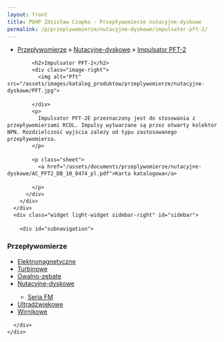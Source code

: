 ```yaml
---
layout: front
title: PUHP Zdzisław Czapko - Przepływomierze nutacyjne-dyskowe
permalink: /p/przeplywomierze/nutacyjne-dyskowe/impulsator-pft-2/
---
```


<div id="content">
  <div class="wrapper-with-color-background">
    <div class="content-area-blog blog-background-sidebar-right">
      <div class="mainarea-left" id="mainarea">
        <div class="blogpost-blog3">
          <div class="post-content">
            <ul class="meta">
<li>
<a href="/p/przeplywomierze">Przepływomierze</a>
»
<a href="/p/przeplywomierze/nutacyjne-dyskowe">Nutacyjne-dyskowe</a>
»
<a href="/p/przeplywomierze/nutacyjne-dyskowe/impulsator-pft-2">Impulsator PFT-2</a>
</li>
</ul>

            <h2>Impulsator PFT-2</h2>
            <div class="image-right">
              <img alt="Pft" src="/assets/images/katalog_produktow/przeplywomierze/nutacyjne-dyskowe/PFT.jpg">

            </div>
            <p>
              Impulsator PFT-2E przeznaczony jest do stosowania z przepływomierzami RCDL. Impulsy wytwarzane są przez otwarty kolektor NPN. Rozdzielczość wyjścia zależy od typu zastosowanego przepływomierza.
            </p>
            
            <p class="sheet">
              <a href="/assets/documents/przeplywomierze/nutacyjne-dyskowe/AC_PFT2_DB_10_0474_pl.pdf">Karta katalogowa</a>

            </p>
          </div>
        </div>
      </div>
      <div class="widget light-widget sidebar-right" id="sidebar">
        
        <div id="subnavigation">
<h3>Przepływomierze</h3>
<ul class="subcategories">
<li class="category"><a href="/p/przeplywomierze/elektromagnetyczne">Elektromagnetyczne</a></li>
<li class="category"><a href="/p/przeplywomierze/turbinowe">Turbinowe</a></li>
<li class="category"><a href="/p/przeplywomierze/owalno-zebate">Owalno-zębate</a></li>
<li class="category"><a href="/p/przeplywomierze/nutacyjne-dyskowe">Nutacyjne-dyskowe</a></li>
<div class="light-widget">
<ul class="products">
  <li class="product"><a href="/p/przeplywomierze/nutacyjne-dyskowe/seria-fm">Seria FM</a></li>
  <!--
<li class="product"><a href="/p/przeplywomierze/nutacyjne-dyskowe/licznik-elektroniczny-lcr">Licznik elektroniczny LCR</a></li>
<li class="product"><a href="/p/przeplywomierze/nutacyjne-dyskowe/licznik-mechaniczny-r">Licznik mechaniczny R</a></li>
<li class="product"><a href="/p/przeplywomierze/nutacyjne-dyskowe/licznik-mechaniczny-rtr">Licznik mechaniczny RTR</a></li>
<li class="product"><a href="/p/przeplywomierze/nutacyjne-dyskowe/seria-rcdl-adblue">Seria RCDL AdBlue</a></li>
<li class="product"><a href="/p/przeplywomierze/nutacyjne-dyskowe/impulsator-pm5">Impulsator PM5</a></li>
<li class="product"><a href="/p/przeplywomierze/nutacyjne-dyskowe/impulsator-pft-2">Impulsator PFT-2</a></li>
<li class="product"><a href="/p/przeplywomierze/nutacyjne-dyskowe/impulsator-pft-2e">Impulsator PFT-2E</a></li>
<li class="product"><a href="/p/przeplywomierze/nutacyjne-dyskowe/przetwornik-analogowy-pft-420">Przetwornik analogowy PFT-420</a></li>
-->
</ul>
</div>
<li class="category"><a href="/p/przeplywomierze/ultradzwiekowe">Ultradźwiękowe</a></li>
<li class="category"><a href="/p/przeplywomierze/wirnikowe">Wirnikowe</a></li>
<!--
<li class="category"><a href="/p/przeplywomierze/wirowe">Wirowe</a></li>
<li class="category"><a href="/p/przeplywomierze/o-zmiennym-przekroju">O zmiennym przekroju</a></li>
<li class="category"><a href="/p/przeplywomierze/dla-hydrauliki-silowej">Dla hydrauliki siłowej</a></li>
<li class="category"><a href="/p/przeplywomierze/zwezkowe-i-roznicowo-cisnieniowe">Zwężkowe i różnicowo-ciśnieniowe</a></li>
-->
</ul>
<!--
<h3>Zawory regulacyjne</h3>
<ul class="subcategories">
<li class="category"><a href="/p/zawory-regulacyjne/male-zawory-regulacyjne">Małe zawory regulacyjne</a></li>
<li class="category"><a href="/p/zawory-regulacyjne/zawory-procesowe">Zawory procesowe</a></li>
<li class="category"><a href="/p/zawory-regulacyjne/zawory-w-wykonaniu-higienicznym">Zawory w wykonaniu higienicznym</a></li>
</ul>
<h3>API Industry</h3>
<ul class="subcategories">
<li class="category"><a href="/p/api-industry/czujniki-przemyslowe">Czujniki przemysłowe</a></li>
</ul>
-->
</div>

      </div>
    </div>
  </div>
</div>
